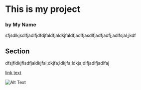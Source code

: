 # This is my project
### by My Name

sfjsdlkjsdlfjadlfjdfdjfaldfjaldkjfaldfjadlfjasdlfjadfjadfj;adlfsjal;jkdf

## Section

dfsjfldkjflsdfjaldkjfal;dkjfa;ldkjfa;ldkja;dlfjadlfjadlfaj

[link text](https://www.google.com)

![Alt Text](https://hips.hearstapps.com/countryliving.cdnds.net/17/47/1511194376-cavachon-puppy-christmas.jpg)